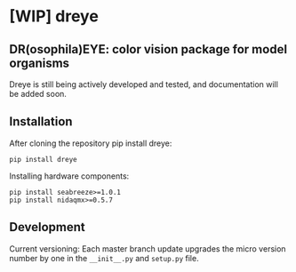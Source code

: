 # [WIP] dreye

## DR(osophila)EYE: color vision package for model organisms

Dreye is still being actively developed and tested, and documentation will be added soon.

## Installation

After cloning the repository pip install dreye:
```
pip install dreye
```

Installing hardware components:

```
pip install seabreeze>=1.0.1
pip install nidaqmx>=0.5.7
```

## Development

Current versioning: Each master branch update upgrades the micro version number by one in the `__init__.py` and `setup.py` file.
